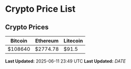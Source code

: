 # Crypto Price List

## Crypto Prices
| Bitcoin | Ethereum | Litecoin |
| ------- | -------- | -------- |
| $108640 | $2774.78 | $91.5 |
**Last Updated:** 2025-06-11 23:49 UTC
**Last Updated:** $DATE$

